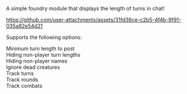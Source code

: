 A simple foundry module that displays the length of turns in chat!

https://github.com/user-attachments/assets/31fd36ce-c2b5-4f4b-9f91-035a82e54d21

Supports the following options:

Minimum turn length to post  
Hiding non-player turn lengths  
Hiding non-player names  
Ignore dead creatures  
Track turns  
Track rounds  
Track combats  
